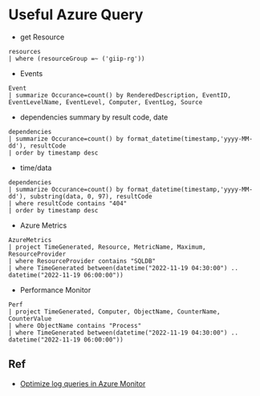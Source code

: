 # Useful Azure Query

- get Resource
```
resources
| where (resourceGroup =~ ('giip-rg'))
```

- Events
```
Event
| summarize Occurance=count() by RenderedDescription, EventID, EventLevelName, EventLevel, Computer, EventLog, Source
```

- dependencies summary by result code, date

```az
dependencies
| summarize Occurance=count() by format_datetime(timestamp,'yyyy-MM-dd'), resultCode
| order by timestamp desc
```

- time/data
```
dependencies 
| summarize Occurance=count() by format_datetime(timestamp,'yyyy-MM-dd'), substring(data, 0, 97), resultCode 
| where resultCode contains "404" 
| order by timestamp desc
```

- Azure Metrics 

```az
AzureMetrics
| project TimeGenerated, Resource, MetricName, Maximum, ResourceProvider
| where ResourceProvider contains "SQLDB"
| where TimeGenerated between(datetime("2022-11-19 04:30:00") .. datetime("2022-11-19 06:00:00")) 
```

- Performance Monitor

```az
Perf
| project TimeGenerated, Computer, ObjectName, CounterName, CounterValue
| where ObjectName contains "Process"
| where TimeGenerated between(datetime("2022-11-19 04:30:00") .. datetime("2022-11-19 06:00:00")) 
```

## Ref

- [Optimize log queries in Azure Monitor](https://learn.microsoft.com/en-us/azure/azure-monitor/logs/query-optimization#use-effective-aggregation-commands-and-dimensions-in-summarize-and-join)

